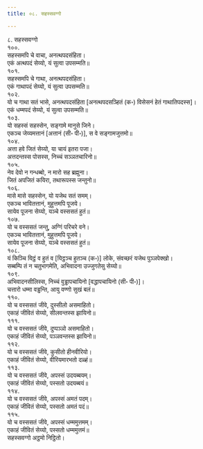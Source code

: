 ```yaml
---
title: ०८. सहस्सवग्गो

---
```

८. सहस्सवग्गो  
१००.  
सहस्समपि चे वाचा, अनत्थपदसंहिता।  
एकं अत्थपदं सेय्यो, यं सुत्वा उपसम्मति॥  
१०१.  
सहस्समपि चे गाथा, अनत्थपदसंहिता।  
एकं गाथापदं सेय्यो, यं सुत्वा उपसम्मति॥  
१०२.  
यो च गाथा सतं भासे, अनत्थपदसंहिता [अनत्थपदसञ्हितं (क॰) विसेसनं हेतं गाथातिपदस्स]।  
एकं धम्मपदं सेय्यो, यं सुत्वा उपसम्मति॥  
१०३.  
यो सहस्सं सहस्सेन, सङ्गामे मानुसे जिने।  
एकञ्च जेय्यमत्तानं [अत्तानं (सी॰ पी॰)], स वे सङ्गामजुत्तमो॥  
१०४.  
अत्ता हवे जितं सेय्यो, या चायं इतरा पजा।  
अत्तदन्तस्स पोसस्स, निच्चं सञ्ञतचारिनो॥  
१०५.  
नेव देवो न गन्धब्बो, न मारो सह ब्रह्मुना।  
जितं अपजितं कयिरा, तथारूपस्स जन्तुनो॥  
१०६.  
मासे मासे सहस्सेन, यो यजेथ सतं समम्।  
एकञ्च भावितत्तानं, मुहुत्तमपि पूजये।  
सायेव पूजना सेय्यो, यञ्चे वस्ससतं हुतं॥  
१०७.  
यो च वस्ससतं जन्तु, अग्गिं परिचरे वने।  
एकञ्च भावितत्तानं, मुहुत्तमपि पूजये।  
सायेव पूजना सेय्यो, यञ्चे वस्ससतं हुतं॥  
१०८.  
यं किञ्चि यिट्ठं व हुतं व [यिट्ठञ्च हुतञ्च (क॰)] लोके, संवच्छरं यजेथ पुञ्ञपेक्खो।  
सब्बम्पि तं न चतुभागमेति, अभिवादना उज्जुगतेसु सेय्यो॥  
१०९.  
अभिवादनसीलिस्स, निच्चं वुड्ढापचायिनो [वद्धापचायिनो (सी॰ पी॰)]।  
चत्तारो धम्मा वड्ढन्ति, आयु वण्णो सुखं बलं॥  
११०.  
यो च वस्ससतं जीवे, दुस्सीलो असमाहितो।  
एकाहं जीवितं सेय्यो, सीलवन्तस्स झायिनो॥  
१११.  
यो च वस्ससतं जीवे, दुप्पञ्ञो असमाहितो।  
एकाहं जीवितं सेय्यो, पञ्ञवन्तस्स झायिनो॥  
११२.  
यो च वस्ससतं जीवे, कुसीतो हीनवीरियो।  
एकाहं जीवितं सेय्यो, वीरियमारभतो दळ्हं॥  
११३.  
यो च वस्ससतं जीवे, अपस्सं उदयब्बयम्।  
एकाहं जीवितं सेय्यो, पस्सतो उदयब्बयं॥  
११४.  
यो च वस्ससतं जीवे, अपस्सं अमतं पदम्।  
एकाहं जीवितं सेय्यो, पस्सतो अमतं पदं॥  
११५.  
यो च वस्ससतं जीवे, अपस्सं धम्ममुत्तमम्।  
एकाहं जीवितं सेय्यो, पस्सतो धम्ममुत्तमं॥  
सहस्सवग्गो अट्ठमो निट्ठितो।  
